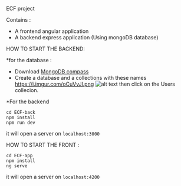 ECF project

Contains : 
- A frontend angular application
- A backend express application (Using mongoDB database)

HOW TO START THE BACKEND:

*for the database : 
- Download  [MongoDB compass](https://www.mongodb.com/download-center/community)
- Create a database and a collections with these names
https://i.imgur.com/oCuVvJl.png
![alt text](https://i.imgur.com/oCuVvJl.png "Step 1 creating DB")
then click on the Users collecion.

*For the backend

```
cd ECF-back
npm install
npm run dev
```

it will open a server on ``localhost:3000``


HOW TO START THE FRONT :

```
cd ECF-app
npm install
ng serve
```
it will open a server on ``localhost:4200``

